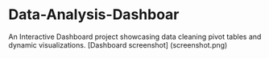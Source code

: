 # Data-Analysis-Dashboar
An Interactive Dashboard project showcasing data cleaning pivot tables and dynamic visualizations.
[Dashboard screenshot]
(screenshot.png)
